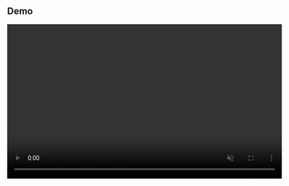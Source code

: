 
## Demo
<video width="640" height="360" controls muted>
  <source src="VID_20230801_131422.mp4" type="video/mp4"></video>




